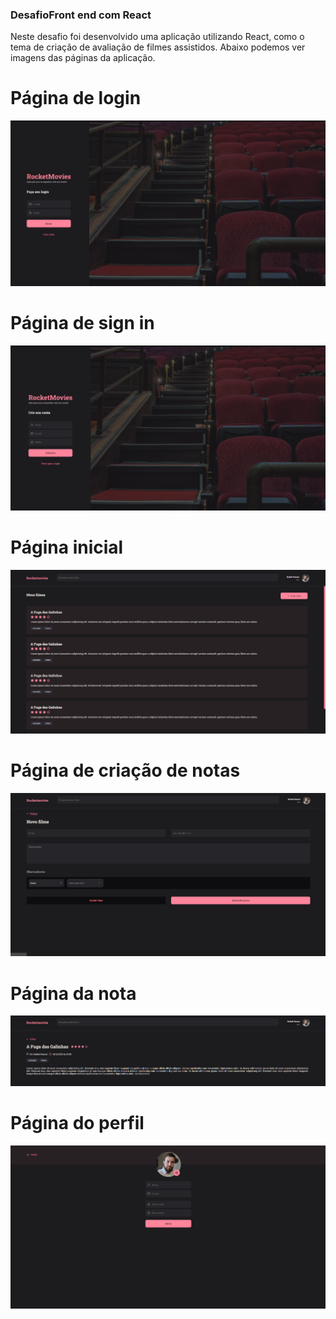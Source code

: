 ### DesafioFront end com React

Neste desafio foi desenvolvido uma aplicação utilizando React, como o tema de criação de avaliação de filmes assistidos.
Abaixo podemos ver imagens das páginas da aplicação.

# Página de login
![Página de login](/src/assets/image.png)

# Página de sign in
![Página de sign in](/src/assets/image-1.png)

# Página inicial
![Página inicial](/src/assets/image-2.png)

# Página de criação de notas
![Página de criação de notas](/src/assets/image-3.png)

# Página da nota
![Página da nota](/src/assets/image-4.png)

# Página do perfil
![Página do perfil](/src/assets/image-5.png)
